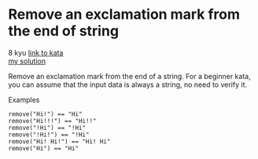 # Remove an exclamation mark from the end of string
8 kyu
[link to kata](https://www.codewars.com/kata/57fae964d80daa229d000126/train/javascript)
<br>
[my solution](./kata.js)

Remove an exclamation mark from the end of a string. For a beginner kata, you can assume that the input data is always a string, no need to verify it.

Examples
```
remove("Hi!") == "Hi"
remove("Hi!!!") == "Hi!!"
remove("!Hi") == "!Hi"
remove("!Hi!") == "!Hi"
remove("Hi! Hi!") == "Hi! Hi"
remove("Hi") == "Hi"
```